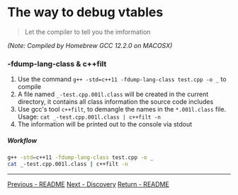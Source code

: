 # The way to debug vtables
> Let the compiler to tell you the imformation

*(Note: Compiled by Homebrew GCC 12.2.0 on MACOSX)*

### -fdump-lang-class & c++filt

1. Use the command `g++ -std=c++11 -fdump-lang-class test.cpp -o _` to compile
2. A file named `_-test.cpp.001l.class` will be created in the current directory, it contains all class information the source code includes
3. Use gcc's tool `c++filt`, to demangle the names in the `*.001l.class` file. Usage: `cat _-test.cpp.001l.class | c++filt -n`
4. The information will be printed out to the console via stdout

##### Workflow
```bash
g++ -std=c++11 -fdump-lang-class test.cpp -o _
cat _-test.cpp.001l.class | c++filt -n
```

----
[Previous - README](./README.md)
[Next - Discovery](./Discovery.md)
[Return - README](./README.md)
